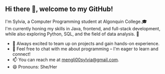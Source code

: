 ## Hi there 👋, welcome to my GitHub!

I'm Sylvia, a Computer Programming student at Algonquin College.🎓  
I'm currently honing my skills in Java, frontend, and full-stack development, while also exploring Python, SQL, and the field of data analysis. 🌱

- 👯 Always excited to team up on projects and gain hands-on experience.
- 💬 Feel free to chat with me about programming – I'm eager to learn and connect!
- 📫 You can reach me at mengli00sylvia@gmail.com.
- 😄 Pronouns: She/Her
